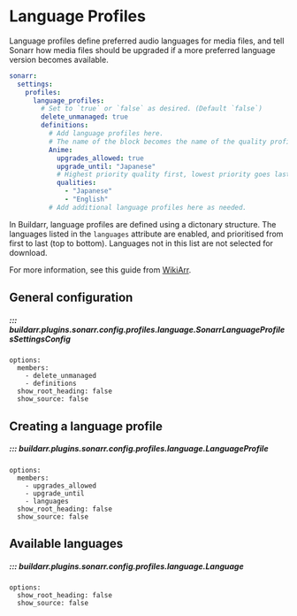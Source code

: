 # Language Profiles

Language profiles define preferred audio languages for media files, and tell Sonarr how media files should be upgraded if a more preferred language version becomes available.

```yaml
sonarr:
  settings:
    profiles:
      language_profiles:
        # Set to `true` or `false` as desired. (Default `false`)
        delete_unmanaged: true
        definitions:
          # Add language profiles here.
          # The name of the block becomes the name of the quality profile.
          Anime:
            upgrades_allowed: true
            upgrade_until: "Japanese"
            # Highest priority quality first, lowest priority goes last.
            qualities:
              - "Japanese"
              - "English"
          # Add additional language profiles here as needed.
```

In Buildarr, language profiles are defined using a dictonary structure. The languages listed in the `languages` attribute are enabled, and prioritised from first to last (top to bottom). Languages not in this list are not selected for download.

For more information, see this guide from [WikiArr](https://wiki.servarr.com/sonarr/settings#language-profiles).

## General configuration

##### ::: buildarr.plugins.sonarr.config.profiles.language.SonarrLanguageProfilesSettingsConfig
    options:
      members:
        - delete_unmanaged
        - definitions
      show_root_heading: false
      show_source: false

## Creating a language profile

##### ::: buildarr.plugins.sonarr.config.profiles.language.LanguageProfile
    options:
      members:
        - upgrades_allowed
        - upgrade_until
        - languages
      show_root_heading: false
      show_source: false

## Available languages

##### ::: buildarr.plugins.sonarr.config.profiles.language.Language
    options:
      show_root_heading: false
      show_source: false
